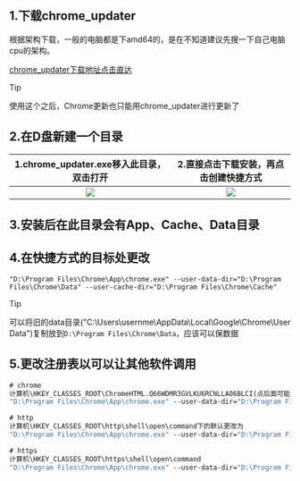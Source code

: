 ## 1.下载chrome_updater

根据架构下载，一般的电脑都是下amd64的，是在不知道建议先搜一下自己电脑cpu的架构。

[chrome_updater下载地址点击直达](https://github.com/libsgh/chrome_updater/releases)

> [!TIP]
>
> 使用这个之后，Chrome更新也只能用chrome_updater进行更新了

## 2.在D盘新建一个目录

|           1.chrome_updater.exe移入此目录，双击打开           |         2.直接点击下载安装，再点击创建快捷方式          |
| :----------------------------------------------------------: | :-----------------------------------------------------: |
| <img src="https://hantianzhun.github.io/blog/issues18.01.png"/> | <img src="https://hantianzhun.github.io/blog/issues18.01.png"/>  |

## 3.安装后在此目录会有App、Cache、Data目录

## 4.在快捷方式的目标处更改

```shell
"D:\Program Files\Chrome\App\chrome.exe" --user-data-dir="D:\Program Files\Chrome\Data" --user-cache-dir="D:\Program Files\Chrome\Cache"
```

> [!TIP]
>
> 可以将旧的data目录("C:\Users\usernme\AppData\Local\Google\Chrome\User Data")复制放到`D:\Program Files\Chrome\Data`，应该可以保数据

## 5.更改注册表以可以让其他软件调用

```cmd
# chrome
计算机\HKEY_CLASSES_ROOT\ChromeHTML.Q66WDMR3GVLKU6RCNLLAO6BLCI(点后面可能会没有)\shell\open\command下的默认更改为
"D:\Program Files\Chrome\App\chrome.exe" --user-data-dir="D:\Program Files\Chrome\Data" --user-cache-dir="D:\Program Files\Chrome\Cache" --single-argument %1

# http
计算机\HKEY_CLASSES_ROOT\http\shell\open\command下的默认更改为
"D:\Program Files\Chrome\App\chrome.exe" --user-data-dir="D:\Program Files\Chrome\Data" --user-cache-dir="D:\Program Files\Chrome\Cache" %1

# https
计算机\HKEY_CLASSES_ROOT\https\shell\open\command
"D:\Program Files\Chrome\App\chrome.exe" --user-data-dir="D:\Program Files\Chrome\Data" --user-cache-dir="D:\Program Files\Chrome\Cache" %1
```

